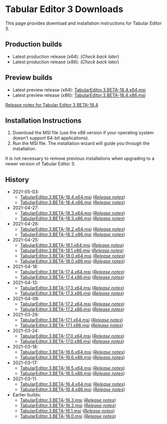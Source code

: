# Tabular Editor 3 Downloads

This page provides download and installation instructions for Tabular Editor 3.

## Production builds

- Latest production release (x64): (*Check back later*)
- Latest production release (x86): (*Check back later*)

## Preview builds

- Latest preview release (x64): [TabularEditor.3.BETA-18.4.x64.msi](https://cdn.tabulareditor.com/files/latest/TabularEditor.3.x64.msi)
- Latest preview release (x86): [TabularEditor.3.BETA-18.4.x86.msi](https://cdn.tabulareditor.com/files/latest/TabularEditor.3.x86.msi)

[Release notes for Tabular Editor 3 BETA-18.4](release-notes/beta-18_4.md)

## Installation Instructions

1. Download the MSI file (use the x86 version if your operating system doesn't support 64-bit applications).
2. Run the MSI file. The installation wizard will guide you through the installation.

It is not necessary to remove previous installations when upgrading to a newer version of Tabular Editor 3.

## History

- 2021-05-03:
  - [TabularEditor.3.BETA-18.4.x64.msi](https://cdn.tabulareditor.com/files/TabularEditor.3.BETA-18.4.x64.msi) (*[Release notes](release-notes/beta-18_4.md)*)
  - [TabularEditor.3.BETA-18.4.x86.msi](https://cdn.tabulareditor.com/files/TabularEditor.3.BETA-18.4.x86.msi) (*[Release notes](release-notes/beta-18_4.md)*)
- 2021-04-27:
  - [TabularEditor.3.BETA-18.3.x64.msi](https://cdn.tabulareditor.com/files/TabularEditor.3.BETA-18.3.x64.msi) (*[Release notes](release-notes/beta-18_3.md)*)
  - [TabularEditor.3.BETA-18.3.x86.msi](https://cdn.tabulareditor.com/files/TabularEditor.3.BETA-18.3.x86.msi) (*[Release notes](release-notes/beta-18_3.md)*)
- 2021-04-26:
  - [TabularEditor.3.BETA-18.2.x64.msi](https://cdn.tabulareditor.com/files/TabularEditor.3.BETA-18.2.x64.msi) (*[Release notes](release-notes/beta-18_3.md)*)
  - [TabularEditor.3.BETA-18.2.x86.msi](https://cdn.tabulareditor.com/files/TabularEditor.3.BETA-18.2.x86.msi) (*[Release notes](release-notes/beta-18_3.md)*)
- 2021-04-25:
  - [TabularEditor.3.BETA-18.1.x64.msi](https://cdn.tabulareditor.com/files/TabularEditor.3.BETA-18.1.x64.msi) (*[Release notes](release-notes/beta-18_3.md)*)
  - [TabularEditor.3.BETA-18.1.x86.msi](https://cdn.tabulareditor.com/files/TabularEditor.3.BETA-18.1.x86.msi) (*[Release notes](release-notes/beta-18_3.md)*)
  - [TabularEditor.3.BETA-18.0.x64.msi](https://cdn.tabulareditor.com/files/TabularEditor.3.BETA-18.0.x64.msi) (*[Release notes](release-notes/beta-18_3.md)*)
  - [TabularEditor.3.BETA-18.0.x86.msi](https://cdn.tabulareditor.com/files/TabularEditor.3.BETA-18.0.x86.msi) (*[Release notes](release-notes/beta-18_3.md)*)
- 2021-04-18:
  - [TabularEditor.3.BETA-17.4.x64.msi](https://cdn.tabulareditor.com/files/TabularEditor.3.BETA-17.4.x64.msi) (*[Release notes](release-notes/beta-17_4.md)*)
  - [TabularEditor.3.BETA-17.4.x86.msi](https://cdn.tabulareditor.com/files/TabularEditor.3.BETA-17.4.x86.msi) (*[Release notes](release-notes/beta-17_4.md)*)
- 2021-04-13:
  - [TabularEditor.3.BETA-17.3.x64.msi](https://cdn.tabulareditor.com/files/TabularEditor.3.BETA-17.3.x64.msi) (*[Release notes](release-notes/beta-17_4.md)*)
  - [TabularEditor.3.BETA-17.3.x86.msi](https://cdn.tabulareditor.com/files/TabularEditor.3.BETA-17.3.x86.msi) (*[Release notes](release-notes/beta-17_4.md)*)
- 2021-04-09:
  - [TabularEditor.3.BETA-17.2.x64.msi](https://cdn.tabulareditor.com/files/TabularEditor.3.BETA-17.2.x64.msi) (*[Release notes](release-notes/beta-17_4.md)*)
  - [TabularEditor.3.BETA-17.2.x86.msi](https://cdn.tabulareditor.com/files/TabularEditor.3.BETA-17.2.x86.msi) (*[Release notes](release-notes/beta-17_4.md)*)
- 2021-03-29:
  - [TabularEditor.3.BETA-17.1.x64.msi](https://cdn.tabulareditor.com/files/TabularEditor.3.BETA-17.1.x64.msi) (*[Release notes](release-notes/beta-17_4.md)*)
  - [TabularEditor.3.BETA-17.1.x86.msi](https://cdn.tabulareditor.com/files/TabularEditor.3.BETA-17.1.x86.msi) (*[Release notes](release-notes/beta-17_4.md)*)
- 2021-03-24:
  - [TabularEditor.3.BETA-17.0.x64.msi](https://cdn.tabulareditor.com/files/TabularEditor.3.BETA-17.0.x64.msi) (*[Release notes](release-notes/beta-17_4.md)*)
  - [TabularEditor.3.BETA-17.0.x86.msi](https://cdn.tabulareditor.com/files/TabularEditor.3.BETA-17.0.x86.msi) (*[Release notes](release-notes/beta-17_4.md)*)
- 2021-03-18:
  - [TabularEditor.3.BETA-16.6.x64.msi](https://cdn.tabulareditor.com/files/TabularEditor.3.BETA-16.6.x64.msi) (*[Release notes](release-notes/beta-16_6.md)*)
  - [TabularEditor.3.BETA-16.6.x86.msi](https://cdn.tabulareditor.com/files/TabularEditor.3.BETA-16.6.x86.msi) (*[Release notes](release-notes/beta-16_6.md)*)
- 2021-03-17:
  - [TabularEditor.3.BETA-16.5.x64.msi](https://cdn.tabulareditor.com/files/TabularEditor.3.BETA-16.5.x64.msi) (*[Release notes](release-notes/beta-16_6.md)*)
  - [TabularEditor.3.BETA-16.5.x86.msi](https://cdn.tabulareditor.com/files/TabularEditor.3.BETA-16.5.x86.msi) (*[Release notes](release-notes/beta-16_6.md)*)
- 2021-03-11:
  - [TabularEditor.3.BETA-16.4.x64.msi](https://cdn.tabulareditor.com/files/TabularEditor.3.BETA-16.4.x64.msi) (*[Release notes](release-notes/beta-16_6.md)*)
  - [TabularEditor.3.BETA-16.4.x86.msi](https://cdn.tabulareditor.com/files/TabularEditor.3.BETA-16.4.x86.msi) (*[Release notes](release-notes/beta-16_6.md)*)
- Earlier builds:
  - [TabularEditor.3.BETA-16.3.msi](https://cdn.tabulareditor.com/files/TabularEditor.3.BETA-16.3.msi) (*[Release notes](release-notes/beta-16_6.md)*)
  - [TabularEditor.3.BETA-16.2.msi](https://cdn.tabulareditor.com/files/TabularEditor.3.BETA-16.2.msi) (*[Release notes](release-notes/beta-16_6.md)*)
  - [TabularEditor.3.BETA-16.1.msi](https://cdn.tabulareditor.com/files/TabularEditor.3.BETA-16.1.msi) (*[Release notes](release-notes/beta-16_6.md)*)
  - [TabularEditor.3.BETA-16.0.msi](https://cdn.tabulareditor.com/files/TabularEditor.3.BETA-16.0.msi) (*[Release notes](release-notes/beta-16_6.md)*)
